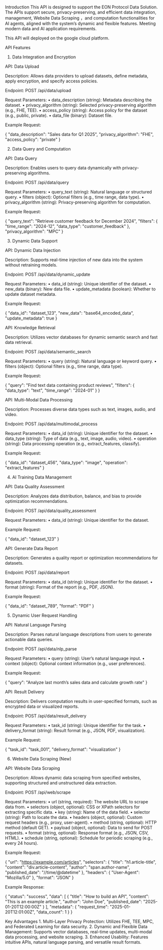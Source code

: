 Introduction
This API is designed to support the EON Protocol Data Solution. The APIs support secure, privacy-preserving, and efficient data integration, management, Website Data Scraping ，and computation functionalities for AI agents, aligned with the system’s dynamic and flexible features. Meeting modern data and AI application requirements.

This API will deployed on the google cloud platform.

API Features

1. Data Integration and Encryption

API: Data Upload

Description:
Allows data providers to upload datasets, define metadata, apply encryption, and specify access policies.

Endpoint:
POST /api/data/upload

Request Parameters:
	•	data_description (string): Metadata describing the dataset.
	•	privacy_algorithm (string): Selected privacy-preserving algorithm (e.g., FHE, TEE).
	•	access_policy (string): Access policy for the dataset (e.g., public, private).
	•	data_file (binary): Dataset file.

Example Request:

{
  "data_description": "Sales data for Q1 2025",
  "privacy_algorithm": "FHE",
  "access_policy": "private"
}

2. Data Query and Computation

API: Data Query

Description:
Enables users to query data dynamically with privacy-preserving algorithms.

Endpoint:
POST /api/data/query

Request Parameters:
	•	query_text (string): Natural language or structured query.
	•	filters (object): Optional filters (e.g., time range, data type).
	•	privacy_algorithm (string): Privacy-preserving algorithm for computation.

Example Request:

{
  "query_text": "Retrieve customer feedback for December 2024",
  "filters": {
    "time_range": "2024-12",
    "data_type": "customer_feedback"
  },
  "privacy_algorithm": "MPC"
}

3. Dynamic Data Support

API: Dynamic Data Injection

Description:
Supports real-time injection of new data into the system without retraining models.

Endpoint:
POST /api/data/dynamic_update

Request Parameters:
	•	data_id (string): Unique identifier of the dataset.
	•	new_data (binary): New data file.
	•	update_metadata (boolean): Whether to update dataset metadata.

Example Request:

{
  "data_id": "dataset_123",
  "new_data": "base64_encoded_data",
  "update_metadata": true
}

API: Knowledge Retrieval

Description:
Utilizes vector databases for dynamic semantic search and fast data retrieval.

Endpoint:
POST /api/data/semantic_search

Request Parameters:
	•	query (string): Natural language or keyword query.
	•	filters (object): Optional filters (e.g., time range, data type).

Example Request:

{
  "query": "Find text data containing product reviews",
  "filters": {
    "data_type": "text",
    "time_range": "2024-01"
  }
}

API: Multi-Modal Data Processing

Description:
Processes diverse data types such as text, images, audio, and video.

Endpoint:
POST /api/data/multimodal_process

Request Parameters:
	•	data_id (string): Unique identifier for the dataset.
	•	data_type (string): Type of data (e.g., text, image, audio, video).
	•	operation (string): Data processing operation (e.g., extract_features, classify).

Example Request:

{
  "data_id": "dataset_456",
  "data_type": "image",
  "operation": "extract_features"
}

4. AI Training Data Management

API: Data Quality Assessment

Description:
Analyzes data distribution, balance, and bias to provide optimization recommendations.

Endpoint:
POST /api/data/quality_assessment

Request Parameters:
	•	data_id (string): Unique identifier for the dataset.

Example Request:

{
  "data_id": "dataset_123"
}

API: Generate Data Report

Description:
Generates a quality report or optimization recommendations for datasets.

Endpoint:
POST /api/data/report

Request Parameters:
	•	data_id (string): Unique identifier for the dataset.
	•	format (string): Format of the report (e.g., PDF, JSON).

Example Request:

{
  "data_id": "dataset_789",
  "format": "PDF"
}

5. Dynamic User Request Handling

API: Natural Language Parsing

Description:
Parses natural language descriptions from users to generate actionable data queries.

Endpoint:
POST /api/data/nlp_parse

Request Parameters:
	•	query (string): User’s natural language input.
	•	context (object): Optional context information (e.g., user preferences).

Example Request:

{
  "query": "Analyze last month’s sales data and calculate growth rate"
}

API: Result Delivery

Description:
Delivers computation results in user-specified formats, such as encrypted data or visualized reports.

Endpoint:
POST /api/data/result_delivery

Request Parameters:
	•	task_id (string): Unique identifier for the task.
	•	delivery_format (string): Result format (e.g., JSON, PDF, visualization).

Example Request:

{
  "task_id": "task_001",
  "delivery_format": "visualization"
}

6. Website Data Scraping (New)

API: Website Data Scraping

Description:
Allows dynamic data scraping from specified websites, supporting structured and unstructured data extraction.

Endpoint:
POST /api/web/scrape

Request Parameters:
	•	url (string, required): The website URL to scrape data from.
	•	selectors (object, optional): CSS or XPath selectors for extracting specific data.
	•	key (string): Name of the data field.
	•	selector (string): Path to locate the data.
	•	headers (object, optional): Custom request headers (e.g., proxy, user-agent).
	•	method (string, optional): HTTP method (default GET).
	•	payload (object, optional): Data to send for POST requests.
	•	format (string, optional): Response format (e.g., JSON, CSV, HTML).
	•	schedule (string, optional): Schedule for periodic scraping (e.g., every 24 hours).

Example Request:

{
  "url": "https://example.com/articles",
  "selectors": {
    "title": "h1.article-title",
    "content": "div.article-content",
    "author": "span.author-name",
    "published_date": "//time/@datetime"
  },
  "headers": {
    "User-Agent": "Mozilla/5.0"
  },
  "format": "JSON"
}

Example Response:

{
  "status": "success",
  "data": [
    {
      "title": "How to build an API",
      "content": "This is an example article.",
      "author": "John Doe",
      "published_date": "2025-01-20T12:00:00Z"
    }
  ],
  "metadata": {
    "request_time": "2025-01-20T12:01:00Z",
    "data_count": 1
  }
}

Key Advantages
	1.	Multi-Layer Privacy Protection:
Utilizes FHE, TEE, MPC, and Federated Learning for data security.
	2.	Dynamic and Flexible Data Management:
Supports vector databases, real-time updates, multi-modal data processing, and website scraping.
	3.	Enhanced Usability:
Features intuitive APIs, natural language parsing, and versatile result formats.

